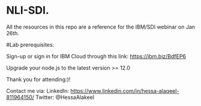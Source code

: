 # NLI-SDI.

All the resources in this repo are a reference for the IBM/SDI webinar on Jan 26th.

#Lab prerequisites: 

Sign-up or sign in for IBM Cloud through this link: https://ibm.biz/BdfEP6 

Upgrade your node.js to the latest version >= 12.0 

Thank you for attending:)!

Contact me via: LinkedIn: https://www.linkedin.com/in/hessa-alaqeel-811964150/ Twitter: @HessaAlakeel
